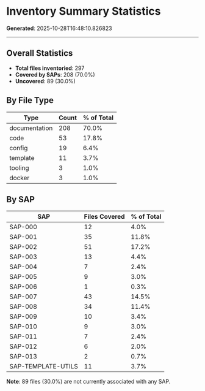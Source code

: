 # Inventory Summary Statistics

**Generated**: 2025-10-28T16:48:10.826823

---

## Overall Statistics

- **Total files inventoried**: 297
- **Covered by SAPs**: 208 (70.0%)
- **Uncovered**: 89 (30.0%)

## By File Type

| Type | Count | % of Total |
|------|-------|------------|
| documentation | 208 | 70.0% |
| code | 53 | 17.8% |
| config | 19 | 6.4% |
| template | 11 | 3.7% |
| tooling | 3 | 1.0% |
| docker | 3 | 1.0% |

## By SAP

| SAP | Files Covered | % of Total |
|-----|---------------|------------|
| SAP-000 | 12 | 4.0% |
| SAP-001 | 35 | 11.8% |
| SAP-002 | 51 | 17.2% |
| SAP-003 | 13 | 4.4% |
| SAP-004 | 7 | 2.4% |
| SAP-005 | 9 | 3.0% |
| SAP-006 | 1 | 0.3% |
| SAP-007 | 43 | 14.5% |
| SAP-008 | 34 | 11.4% |
| SAP-009 | 10 | 3.4% |
| SAP-010 | 9 | 3.0% |
| SAP-011 | 7 | 2.4% |
| SAP-012 | 6 | 2.0% |
| SAP-013 | 2 | 0.7% |
| SAP-TEMPLATE-UTILS | 11 | 3.7% |

**Note**: 89 files (30.0%) are not currently associated with any SAP.
